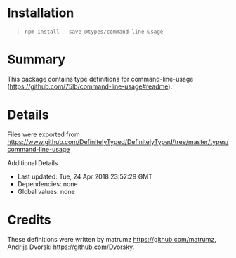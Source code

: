 # Installation
> `npm install --save @types/command-line-usage`

# Summary
This package contains type definitions for command-line-usage (https://github.com/75lb/command-line-usage#readme).

# Details
Files were exported from https://www.github.com/DefinitelyTyped/DefinitelyTyped/tree/master/types/command-line-usage

Additional Details
 * Last updated: Tue, 24 Apr 2018 23:52:29 GMT
 * Dependencies: none
 * Global values: none

# Credits
These definitions were written by matrumz <https://github.com/matrumz>, Andrija Dvorski <https://github.com/Dvorsky>.
